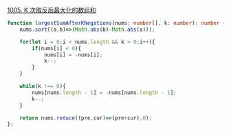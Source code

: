 
[1005. K 次取反后最大化的数组和](https://leetcode.cn/problems/maximize-sum-of-array-after-k-negations/)

```typescript
function largestSumAfterKNegations(nums: number[], k: number): number {
    nums.sort((a,b)=>(Math.abs(b)-Math.abs(a)));

    for(let i = 0;i < nums.length && k > 0;i++){
        if(nums[i] < 0){
            nums[i] = -nums[i];
            k--;
        } 
    }

    while(k !== 0){
        nums[nums.length - 1] = -nums[nums.length - 1];
        k--;
    }

    return nums.reduce((pre,cur)=>(pre+cur),0);
};
```